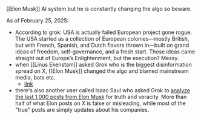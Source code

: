 [[Elon Musk]] AI system but he is constantly changing the algo so beware.

As of February 25, 2025: 
- According to grok: USA is actually failed European project gone rogue. The USA started as a collection of European colonies—mostly British, but with French, Spanish, and Dutch flavors thrown in—built on grand ideas of freedom, self-governance, and a fresh start. Those ideas came straight out of Europe’s Enlightenment, but the execution? Messy.
- when [[Linus Ekenstam]] asked Grok who is the biggest disinformation spread on X, [[Elon Musk]] changed the algo and blamed mainstream media, bots etc.
	- [link](https://x.com/LinusEkenstam/status/1893058388956766349)
- there's also another user called Isaac Saul who asked Grok to [analyze the last 1,000 posts from Elon Musk](https://x.com/Ike_Saul/status/1892623014300107253) for truth and veracity. More than half of what Elon posts on X is false or misleading, while most of the "true" posts are simply updates about his companies. 
